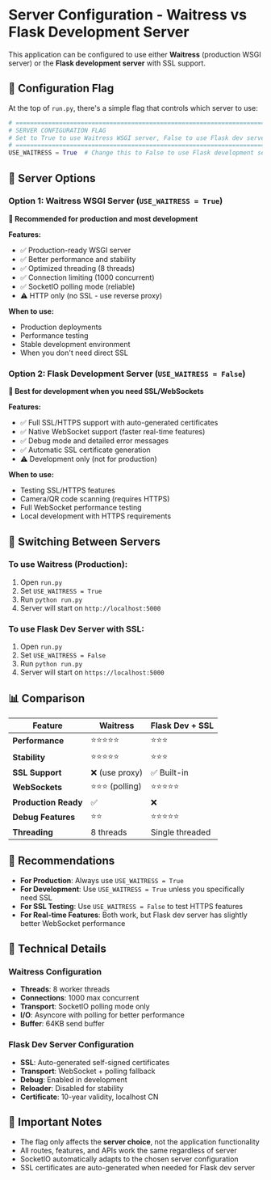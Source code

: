 # Server Configuration - Waitress vs Flask Development Server

This application can be configured to use either **Waitress** (production WSGI server) or the **Flask development server** with SSL support.

## 🚩 Configuration Flag

At the top of `run.py`, there's a simple flag that controls which server to use:

```python
# ============================================================================
# SERVER CONFIGURATION FLAG
# Set to True to use Waitress WSGI server, False to use Flask dev server with SSL
# ============================================================================
USE_WAITRESS = True  # Change this to False to use Flask development server with SSL
```

## 🚀 Server Options

### Option 1: Waitress WSGI Server (`USE_WAITRESS = True`)
**🎯 Recommended for production and most development**

**Features:**
- ✅ Production-ready WSGI server
- ✅ Better performance and stability
- ✅ Optimized threading (8 threads)
- ✅ Connection limiting (1000 concurrent)
- ✅ SocketIO polling mode (reliable)
- ⚠️  HTTP only (no SSL - use reverse proxy)

**When to use:**
- Production deployments
- Performance testing
- Stable development environment
- When you don't need direct SSL

### Option 2: Flask Development Server (`USE_WAITRESS = False`)
**🔧 Best for development when you need SSL/WebSockets**

**Features:**
- ✅ Full SSL/HTTPS support with auto-generated certificates
- ✅ Native WebSocket support (faster real-time features)
- ✅ Debug mode and detailed error messages
- ✅ Automatic SSL certificate generation
- ⚠️  Development only (not for production)

**When to use:**
- Testing SSL/HTTPS features
- Camera/QR code scanning (requires HTTPS)
- Full WebSocket performance testing
- Local development with HTTPS requirements

## 🔄 Switching Between Servers

### To use Waitress (Production):
1. Open `run.py`
2. Set `USE_WAITRESS = True`
3. Run `python run.py`
4. Server will start on `http://localhost:5000`

### To use Flask Dev Server with SSL:
1. Open `run.py` 
2. Set `USE_WAITRESS = False`
3. Run `python run.py`
4. Server will start on `https://localhost:5000`

## 📊 Comparison

| Feature | Waitress | Flask Dev + SSL |
|---------|----------|----------------|
| **Performance** | ⭐⭐⭐⭐⭐ | ⭐⭐⭐ |
| **Stability** | ⭐⭐⭐⭐⭐ | ⭐⭐⭐ |
| **SSL Support** | ❌ (use proxy) | ✅ Built-in |
| **WebSockets** | ⭐⭐⭐ (polling) | ⭐⭐⭐⭐⭐ |
| **Production Ready** | ✅ | ❌ |
| **Debug Features** | ⭐⭐ | ⭐⭐⭐⭐⭐ |
| **Threading** | 8 threads | Single threaded |

## 🎯 Recommendations

- **For Production**: Always use `USE_WAITRESS = True`
- **For Development**: Use `USE_WAITRESS = True` unless you specifically need SSL
- **For SSL Testing**: Use `USE_WAITRESS = False` to test HTTPS features
- **For Real-time Features**: Both work, but Flask dev server has slightly better WebSocket performance

## 🔧 Technical Details

### Waitress Configuration
- **Threads**: 8 worker threads
- **Connections**: 1000 max concurrent
- **Transport**: SocketIO polling mode only
- **I/O**: Asyncore with polling for better performance
- **Buffer**: 64KB send buffer

### Flask Dev Server Configuration  
- **SSL**: Auto-generated self-signed certificates
- **Transport**: WebSocket + polling fallback
- **Debug**: Enabled in development
- **Reloader**: Disabled for stability
- **Certificate**: 10-year validity, localhost CN

## 🚨 Important Notes

- The flag only affects the **server choice**, not the application functionality
- All routes, features, and APIs work the same regardless of server
- SocketIO automatically adapts to the chosen server configuration
- SSL certificates are auto-generated when needed for Flask dev server
